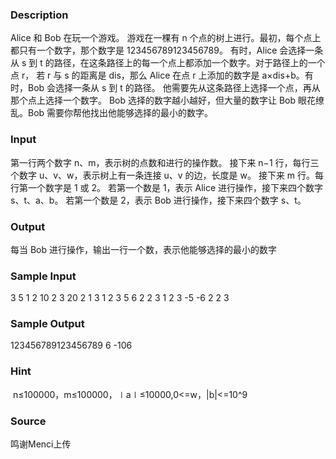 
### Description
Alice 和 Bob 在玩一个游戏。
游戏在一棵有 n 个点的树上进行。最初，每个点上都只有一个数字，那个数字是 123456789123456789。
有时，Alice 会选择一条从 s 到 t 的路径，在这条路径上的每一个点上都添加一个数字。对于路径上的一个点 r，
若 r 与 s 的距离是 dis，那么 Alice 在点 r 上添加的数字是 a×dis+b。有时，Bob 会选择一条从 s 到 t 的路径。
他需要先从这条路径上选择一个点，再从那个点上选择一个数字。
Bob 选择的数字越小越好，但大量的数字让 Bob 眼花缭乱。Bob 需要你帮他找出他能够选择的最小的数字。

### Input
第一行两个数字 n、m，表示树的点数和进行的操作数。
接下来 n−1 行，每行三个数字 u、v、w，表示树上有一条连接 u、v 的边，长度是 w。
接下来 m 行。每行第一个数字是 1 或 2。
若第一个数是 1，表示 Alice 进行操作，接下来四个数字 s、t、a、b。
若第一个数是 2，表示 Bob 进行操作，接下来四个数字 s、t。

### Output
每当 Bob 进行操作，输出一行一个数，表示他能够选择的最小的数字

### Sample Input
3 5
1 2 10
2 3 20
2 1 3
1 2 3 5 6
2 2 3
1 2 3 -5 -6
2 2 3
### Sample Output
123456789123456789
6
-106
### Hint
 n≤100000，m≤100000，∣a∣≤10000,0<=w，|b|<=10^9
### Source
鸣谢Menci上传